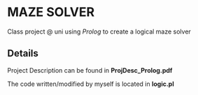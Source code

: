 # MAZE SOLVER
Class project @ uni using *Prolog* to create a logical maze solver 

## Details
Project Description can be found in **ProjDesc_Prolog.pdf**

The code written/modified by myself is located in **logic.pl**
